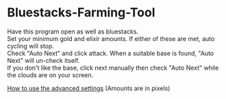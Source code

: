 # Bluestacks-Farming-Tool
   
Have this program open as well as bluestacks.   
Set your minimum gold and elixir amounts. If either of these are met, auto cycling will stop.   
Check "Auto Next" and click attack. When a suitable base is found, "Auto Next" will un-check itself.   
If you don't like the base, click next manually then check "Auto Next" while the clouds are on your screen.   
  
[How to use the advanced settings](http://puu.sh/g2AKR/1a282d79bc.png) (Amounts are in pixels)  
